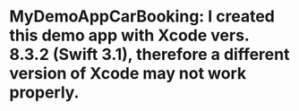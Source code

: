# MyDemoAppCarBooking: I created this demo app with Xcode vers. 8.3.2 (Swift 3.1), therefore a different version of Xcode may not work properly.

